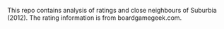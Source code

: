 This repo contains analysis of ratings and close neighbours of Suburbia (2012). The rating information is from boardgamegeek.com. 
